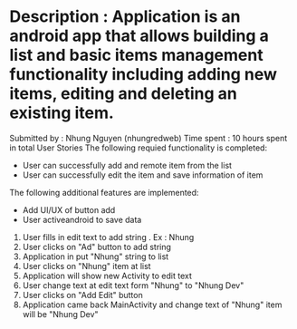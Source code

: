 # Description : Application is an android app that allows building a  list and basic  items management functionality including adding new items, editing and deleting an existing item.

Submitted by : Nhung Nguyen (nhungredweb)
Time spent : 10 hours spent in total
User Stories 
The following requied functionality is completed:
- User can successfully add and remote item from the list
- User can successfully edit the item and save information of item 

The following additional features are implemented:
- Add UI/UX of button add
- User activeandroid to save data

1. User fills in edit text to add string . Ex : Nhung
2. User clicks on "Ad" button to add string
3. Application in put "Nhung" string to list
4. User clicks on "Nhung" item at list
5. Application will show new Activity to edit text
6. User change text at edit text form "Nhung" to "Nhung Dev"
7. User clicks on "Add Edit" button
8. Application came back MainActivity and change text of "Nhung" item will be "Nhung Dev"
